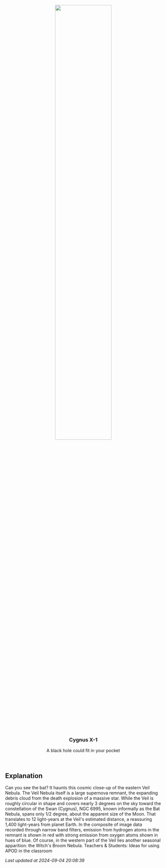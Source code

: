 <p align='center'>
    <img src='https://apod.nasa.gov/apod/image/2409/Bat_Taivalnaa_960.jpg' width='60%' />
    <h3 align="center">Cygnus X-1</h3>
    <p align="center">A black hole could fit in your pocket</p>
</p>
<br/>

Explanation
--
Can you see the bat?  It haunts this cosmic close-up of the eastern Veil Nebula.  The Veil Nebula itself is a large supernova remnant, the expanding debris cloud from the death explosion of a massive star. While the Veil is roughly circular in shape and covers nearly 3 degrees on the sky toward the constellation of the Swan (Cygnus), NGC 6995, known informally as the Bat Nebula, spans only 1/2 degree, about the apparent size of the Moon. That translates to 12 light-years at the Veil's estimated distance, a reassuring 1,400 light-years from planet Earth. In the composite of image data recorded through narrow band filters, emission from hydrogen atoms in the remnant is shown in red with strong emission from oxygen atoms shown in hues of blue. Of course, in the western part of the Veil lies another seasonal apparition: the Witch's Broom Nebula.   Teachers & Students: Ideas for using APOD in the classroom


*Last updated at 2024-09-04 20:08:39*

